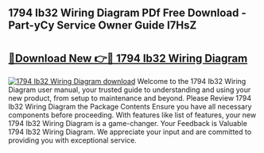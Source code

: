 ## 1794 Ib32 Wiring Diagram PDf Free Download - Part-yCy Service Owner Guide I7HsZ

# <h2><a href="http://dfi71o3.blite.top/?on=1794+Ib32+Wiring+Diagram">🔗Download New 👉🔴 1794 Ib32 Wiring Diagram</a></h2>

[![1794 Ib32 Wiring Diagram download](https://i.imgur.com/lujVjoI.png)](http://dfi71o3.blite.top/?on=1794+Ib32+Wiring+Diagram)
Welcome to the 1794 Ib32 Wiring Diagram user manual, your trusted guide to understanding and using your new product, from setup to maintenance and beyond. Please Review 1794 Ib32 Wiring Diagram the Package Contents Ensure you have all necessary components before proceeding. With features like list of features, your new 1794 Ib32 Wiring Diagram is a game-changer. Your Feedback is Valuable 1794 Ib32 Wiring Diagram. We appreciate your input and are committed to providing you with exceptional service.
